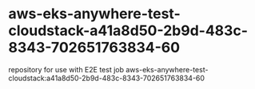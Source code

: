 # aws-eks-anywhere-test-cloudstack-a41a8d50-2b9d-483c-8343-702651763834-60
repository for use with E2E test job aws-eks-anywhere-test-cloudstack:a41a8d50-2b9d-483c-8343-702651763834-60
